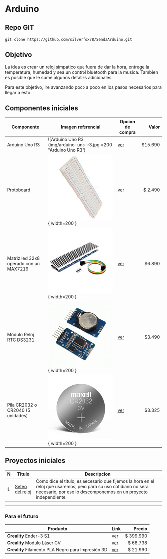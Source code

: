 # Arduino

## Repo GIT

```shell
git clone https://github.com/silverfox78/SendaArduino.git
```

## Objetivo

La idea es crear un reloj simpatico que fuera de dar la hora, entrege la temperatura, humedad y sea un control bluetooth para la musica.
Tambien es posible que le sume algunos detalles adicionales.

Para este objetivo, ire avanzando poco a poco en los pasos necesarios para llegar a esto.

## Componentes iniciales

| Componente                             | Imagen referencial                                                      | Opcion de compra                                                                                           |   Valor |
|----------------------------------------|-------------------------------------------------------------------------|------------------------------------------------------------------------------------------------------------|--------:|
| Arduino Uno R3                         | ![Arduino Uno R3](img/arduino-uno-r3.jpg =200 "Arduino Uno R3") | [ver](https://www.mechatronicstore.cl/arduino-uno-r3/)                                                     | $15.690 |
| Protoboard                             | ![Protoboard](img/Protoboard.jpg "Protoboard"){ width=200 }             | [ver](https://www.mechatronicstore.cl/breadboard-830-puntos-mb102/)                                        | $ 2.490 |
| Matriz led 32x8 operado con un MAX7219 | ![Matriz led 32x8](img/MAX7219.jpg "Matriz led 32x8"){ width=200 }      | [ver](https://www.mechatronicstore.cl/Fmatriz-led-8x8x4-256-leds-max7219/)                                 |  $6.890 |
| Módulo Reloj RTC DS3231                | ![Reloj DS3231](img/DS3231.png "Reloj RTC DS3231"){ width=200 }         | [ver](https://www.mechatronicstore.cl/modulo-reloj-rtc-ds3231/)                                            |  $3.490 |
| Pila CR2032 o CR2040 (5 unidades)      | ![Pila CR2032](img/CR2032.jpeg "Pila CR2032"){ width=200 }              | [ver](https://articulo.mercadolibre.cl/MLC-956407083-pack-tira-5-pilas-tipo-boton-duracell-dlcr-2032-_JM ) |  $3.325 |

## Proyectos iniciales

| N | Titulo                                      | Descripcion                                                                                                                                                                         |
|---|---------------------------------------------|-------------------------------------------------------------------------------------------------------------------------------------------------------------------------------------|
| 1 | [Seteo del reloj](p001_reloj_set/readme.md) | Como dice el titulo, es necesario que fijemos la hora en el reloj que usaremos, pero para su uso cotidiano no sera necesario, por eso lo descomponemos en un proyecto independiente |

-----

### Para el futuro

| Producto                                           | Link                                                                                                         |    Precio |
|----------------------------------------------------|--------------------------------------------------------------------------------------------------------------|----------:|
| **Creality** Ender-3 S1                            | [ver](https://www.pcfactory.cl/producto/45683-creality-ender-3-s1)                                           | $ 399.990 |
| **Creality** Modulo Láser CV                       | [ver](https://www.todotoner.cl/en/impresoras/impresoras-3d/repuestos-3d/modulo-laser-cv-ender-3-s1-creality) |  $ 68.738 |
| **Creality** Filamento PLA Negro para Impresión 3D | [ver](https://www.pcfactory.cl/producto/31156-creality-filamento-pla-negro-para-impresion-3d)                |  $ 21.990 |